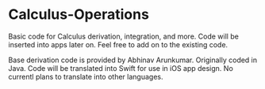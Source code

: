 # Calculus-Operations
Basic code for Calculus derivation, integration, and more. Code will be inserted into apps later on.
Feel free to add on to the existing code.

Base derivation code is provided by Abhinav Arunkumar. Originally coded in Java. 
Code will be translated into Swift for use in iOS app design. No currentl plans to translate into other languages.
